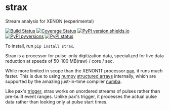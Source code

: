 # strax
Stream analysis for XENON (experimental)

[![Build Status](https://travis-ci.org/JelleAalbers/strax.svg?branch=master)](https://travis-ci.org/JelleAalbers/strax)
[![Coverage Status](https://coveralls.io/repos/github/JelleAalbers/strax/badge.svg?branch=master)](https://coveralls.io/github/JelleAalbers/strax?branch=master)
[![PyPI version shields.io](https://img.shields.io/pypi/v/strax.svg)](https://pypi.python.org/pypi/strax/)
[![PyPI pyversions](https://img.shields.io/pypi/pyversions/strax.svg)](https://pypi.python.org/pypi/strax/)
[![PyPI status](https://img.shields.io/pypi/status/strax.svg)](https://pypi.python.org/pypi/strax/)

To install, run `pip install strax`.

Strax is a processor for pulse-only digitization data, 
specialized for live data reduction at speeds of 50-100 MB(raw) / core / sec. 

While more limited in scope than the XENON1T processor [pax](https://github.com/XENON1T/pax), it runs much faster.
This is due to using [numpy](https://docs.scipy.org/doc/numpy/) [structured arrays](https://docs.scipy.org/doc/numpy/user/basics.rec.html) internally,
which are supported by the amazing just-in-time compiler [numba](http://numba.pydata.org/).

Like pax's [trigger](https://xe1t-wiki.lngs.infn.it/doku.php?id=xenon:xenon1t:aalbers:trigger_upgrade), strax works on unordered streams of pulses rather than pre-built event ranges.
Unlike pax's trigger, it processes the actual pulse data rather than looking only at pulse start times.
